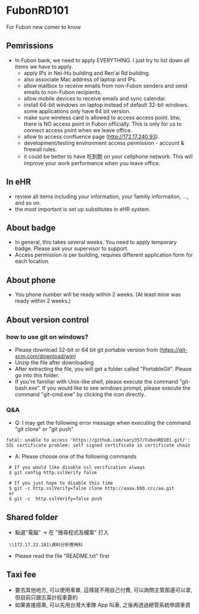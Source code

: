 # FubonRD101
For Fubon new comer to know

## Pemrissions
- In Fubon bank, we need to apply EVERYTHING. I just try to list down all items we have to apply.
    * apply IPs in Nei-Hu building and Ren'ai Rd building. 
    * also associate Mac address of laptop and IPs.
    * allow mailbox to receive emails from non-Fubon senders and send emails to non-Fubon recipients.
    * allow mobile devices to receive emails and sync calendar.
    * install 64-bit windows on laptop instead of default 32-bit windows. some applications only have 64 bit version.
    * make sure wireless card is allowed to access access point. btw, there is NO access point in Fubon officially. This is only for us to connect access point when we leave office.
    * allow to access confluence page (http://172.17.240.93).
    * development/testing environment access permission - account & firewall rules.
    * it could be better to have 吃到飽 on your cellphone network. This will improve your work performance when you leave office.

## In eHR
- review all items including your information, your familiy informaiton, ..., and so on. 
- the most important is set up substitutes in eHR system. 

## About badge
- In general, this takes several weeks. You need to apply temporary badge. Please ask your supervisor to support.
- Access permission is per building, requires different application form for each location.

## About phone
- You phone number will be ready within 2 weeks. (At least mine was ready within 2 weeks.)

## About version control
### how to use git on windows?
- Please download 32-bit or 64 bit git portable version from (https://git-scm.com/download/win)
- Unzip the file after downloading
- After extracting the file, you will get a folder called "PortableGit". Please go into this folder.
- If you're familiar with Unix-like shell, please execute the command "git-bash.exe". If you would like to see windows prompt, please execute the command "git-cmd.exe" by clicking the icon directly.
### Q&A
- Q: I may get the following error message when executing the command "git clone" or "git push" 
```
fatal: unable to access 'https://github.com/sary357/FubonRD101.git/': SSL certificate problem: self signed certificate in certificate chain
```
- A: Please choose one of the following commands
```
 # If you would like disable ssl verification always
 $ git config http.sslVerify false

 # If you just hope to disable this time
 $ git -c http.sslVerify=false clone http://aaaa.bbb.ccc/aa.git
 or
 $ git -c  http.sslVerify=false push
```

## Shared folder
- 點選"電腦" -> 在 "搜尋程式及檔案" 打入
```
 \\172.17.22.181\資料分析應用科
```
- Please read the file "README.txt" first

## Taxi fee
- 要去其他地方, 可以使用車單, 這樣就不用自己付費, 可以詢問主管那邊可以拿, 但目前只跟志英計程車簽約
- 如果直接搭乘, 可以先用台灣大車隊 App 叫車, 之後再透過總管系統申請車資
